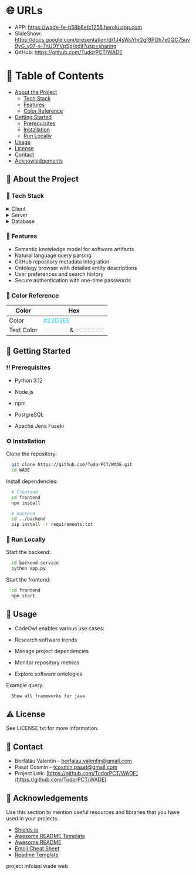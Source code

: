 <!--
Hey, thanks for using the awesome-readme-template template.  
If you have any enhancements, then fork this project and create a pull request 
or just open an issue with the label "enhancement".

Don't forget to give this project a star for additional support ;)
Maybe you can mention me or this repo in the acknowledgements too
-->
<div align="center">

  <!-- <img src="assets/logo.png" alt="logo" width="200" height="auto" />
  <h1>Awesome Readme Template </h1>
  
  <p>
    An awesome README template for your projects! 
  </p> -->
  
  
<!-- Badges -->
<!--
<p>
  <a href="https://github.com/Louis3797/awesome-readme-template/graphs/contributors">
    <img src="https://img.shields.io/github/contributors/Louis3797/awesome-readme-template" alt="contributors" />
  </a>
  <a href="">
    <img src="https://img.shields.io/github/last-commit/Louis3797/awesome-readme-template" alt="last update" />
  </a>
  <a href="https://github.com/Louis3797/awesome-readme-template/network/members">
    <img src="https://img.shields.io/github/forks/Louis3797/awesome-readme-template" alt="forks" />
  </a>
  <a href="https://github.com/Louis3797/awesome-readme-template/stargazers">
    <img src="https://img.shields.io/github/stars/Louis3797/awesome-readme-template" alt="stars" />
  </a>
  <a href="https://github.com/Louis3797/awesome-readme-template/issues/">
    <img src="https://img.shields.io/github/issues/Louis3797/awesome-readme-template" alt="open issues" />
  </a>
  <a href="https://github.com/Louis3797/awesome-readme-template/blob/master/LICENSE">
    <img src="https://img.shields.io/github/license/Louis3797/awesome-readme-template.svg" alt="license" />
  </a>
</p>

<h4>
    <a href="https://github.com/Louis3797/awesome-readme-template/">View Demo</a>
  <span> · </span>
    <a href="https://github.com/Louis3797/awesome-readme-template">Documentation</a>
  <span> · </span>
    <a href="https://github.com/Louis3797/awesome-readme-template/issues/">Report Bug</a>
  <span> · </span>
    <a href="https://github.com/Louis3797/awesome-readme-template/issues/">Request Feature</a>
  </h4>
  -->
</div>
<br />

<!-- Table of Contents -->
# :globe_with_meridians: URLs
- APP: https://wade-fe-b58b6efc1256.herokuapp.com
- SlideShow: https://docs.google.com/presentation/d/1J4sWsYhr2gf8POh7x0QC75uy9yG_y97-s-7nUDYVpSg/edit?usp=sharing
- GitHub: https://github.com/TudorPCT/WADE

# :notebook_with_decorative_cover: Table of Contents

- [About the Project](#star2-about-the-project)
  * [Tech Stack](#space_invader-tech-stack)
  * [Features](#dart-features)
  * [Color Reference](#art-color-reference)
- [Getting Started](#toolbox-getting-started)
  * [Prerequisites](#bangbang-prerequisites)
  * [Installation](#gear-installation)
  * [Run Locally](#running-run-locally)
- [Usage](#eyes-usage)
- [License](#warning-license)
- [Contact](#handshake-contact)
- [Acknowledgements](#gem-acknowledgements)

  

<!-- About the Project -->
## :star2: About the Project

<!-- TechStack -->
### :space_invader: Tech Stack

<details>
  <summary>Client</summary>
  <ul>
    <li><a href="https://reactjs.org/">React.js</a></li>
  </ul>
</details>

<details>
  <summary>Server</summary>
  <ul>
    <li><a href="https://www.python.org/">Python</a></li>
    <li><a href="https://flask.palletsprojects.com/">Flask</a></li>
    <li><a href="https://www.postgresql.org/">PostgreSQL</a></li>
    <li><a href="https://jena.apache.org/documentation/fuseki2/">Apache Jena Fuseki</a></li>
    <li><a href="https://www.w3.org/TR/sparql11-query/">SPARQL</a></li>
  </ul>
</details>

<details>
  <summary>Database</summary>
  <ul>
    <li><a href="https://www.postgresql.org/">PostgreSQL</a></li>
    <li><a href="https://jena.apache.org/documentation/fuseki2/">Apache Jena Fuseki</a></li>
    <li><a href="https://www.w3.org/TR/sparql11-query/">SPARQL</a></li>
  </ul>
</details>

<!-- Features -->
### :dart: Features

- Semantic knowledge model for software artifacts
- Natural language query parsing
- GitHub repository metadata integration
- Ontology browser with detailed entity descriptions
- User preferences and search history
- Secure authentication with one-time passwords

<!-- Color Reference -->
### :art: Color Reference

| Color         | Hex                         |
| ------------- | --------------------------- |
| Color | <span style="color: #22D3EE;">#22D3EE</span> |
| Text Color | <span style="color: #EEEEEE;">#EEEEEE</span> & <span style="color: #CCCCCC;">#CCCCCC</span> |



<!-- Env Variables -->
<!-- ### :key: Environment Variables

To run this project, you will need to add the following environment variables to your .env file

`API_KEY`

`ANOTHER_API_KEY` -->

<!-- Getting Started -->
## 	:toolbox: Getting Started

<!-- Prerequisites -->
### :bangbang: Prerequisites

- Python 3.12

- Node.js

- npm

- PostgreSQL

- Apache Jena Fuseki


<!-- Installation -->
### :gear: Installation

Clone the repository:

```bash
  git clone https://github.com/TudorPCT/WADE.git
  cd WADE
```

Install dependencies:
```bash 
  # Frontend
  cd frontend
  npm install

  # Backend
  cd ../backend
  pip install -r requirements.txt
```
<!-- Run Locally -->
### :running: Run Locally

Start the backend:
```bash
  cd backend-service
  python app.py
```

Start the frontend:
```bash
  cd frontend
  npm start
```


<!-- Usage -->
## :eyes: Usage

- CodeOwl enables various use cases:

- Research software trends

- Manage project dependencies

- Monitor repository metrics

- Explore software ontologies

Example query:
```bash
  Show all frameworks for java 
```



<!-- License -->
## :warning: License

See LICENSE.txt for more information.


<!-- Contact -->
## :handshake: Contact

- Borfălău Valentin - borfalau.valentin@gmail.com
- Pasat Cosmin - tcosmin.pasat@gmail.com
- Project Link: [https://github.com/TudorPCT/WADE](https://github.com/TudorPCT/WADE)


<!-- Acknowledgments -->
## :gem: Acknowledgements

Use this section to mention useful resources and libraries that you have used in your projects.

 - [Shields.io](https://shields.io/)
 - [Awesome README Template](github.com/Louis3797/awesome-readme-template/)
 - [Awesome README](https://github.com/matiassingers/awesome-readme)
 - [Emoji Cheat Sheet](https://github.com/ikatyang/emoji-cheat-sheet/blob/master/README.md#travel--places)
 - [Readme Template](https://github.com/othneildrew/Best-README-Template)


project infoiasi wade web